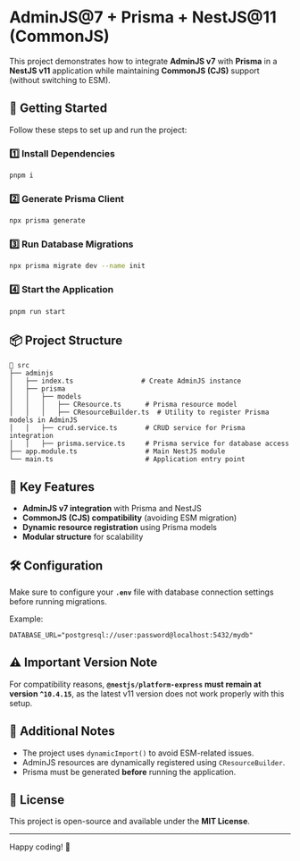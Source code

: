 # AdminJS@7 + Prisma + NestJS@11 (CommonJS)

This project demonstrates how to integrate **AdminJS v7** with **Prisma** in a **NestJS v11** application while maintaining **CommonJS (CJS)** support (without switching to ESM).

## 🚀 Getting Started

Follow these steps to set up and run the project:

### 1️⃣ Install Dependencies
```sh
pnpm i
```

### 2️⃣ Generate Prisma Client
```sh
npx prisma generate
```

### 3️⃣ Run Database Migrations
```sh
npx prisma migrate dev --name init
```

### 4️⃣ Start the Application
```sh
pnpm run start
```

## 📦 Project Structure
```
📂 src
├── adminjs
│   ├── index.ts                 # Create AdminJS instance
│   ├── prisma
│   │   ├── models
│   │   │   ├── CResource.ts      # Prisma resource model
│   │   │   ├── CResourceBuilder.ts  # Utility to register Prisma models in AdminJS
│   │   ├── crud.service.ts       # CRUD service for Prisma integration
│   │   ├── prisma.service.ts     # Prisma service for database access
├── app.module.ts                 # Main NestJS module
└── main.ts                       # Application entry point
```

## 🔧 Key Features
- **AdminJS v7 integration** with Prisma and NestJS
- **CommonJS (CJS) compatibility** (avoiding ESM migration)
- **Dynamic resource registration** using Prisma models
- **Modular structure** for scalability

## 🛠 Configuration
Make sure to configure your **`.env`** file with database connection settings before running migrations.

Example:
```
DATABASE_URL="postgresql://user:password@localhost:5432/mydb"
```

## ⚠️ Important Version Note
For compatibility reasons, **`@nestjs/platform-express` must remain at version `^10.4.15`**, as the latest v11 version does not work properly with this setup.

## 📖 Additional Notes
- The project uses `dynamicImport()` to avoid ESM-related issues.
- AdminJS resources are dynamically registered using `CResourceBuilder`.
- Prisma must be generated **before** running the application.

## 📜 License
This project is open-source and available under the **MIT License**.

---

Happy coding! 🚀